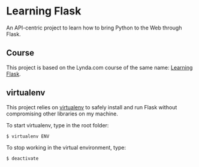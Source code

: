 # Learning Flask
An API-centric project to learn how to bring Python to the Web through Flask.

## Course

This project is based on the Lynda.com course of the same name: [Learning Flask](https://www.lynda.com/Flask-tutorials/Learning-Flask/521231-2.html).

## virtualenv

This project relies on [virtualenv](https://virtualenv.pypa.io/en/stable/) to safely install and run Flask without compromising other libraries on my machine.

To start virtualenv, type in the root folder:

`$ virtualenv ENV`

To stop working in the virtual environment, type:

`$ deactivate`


